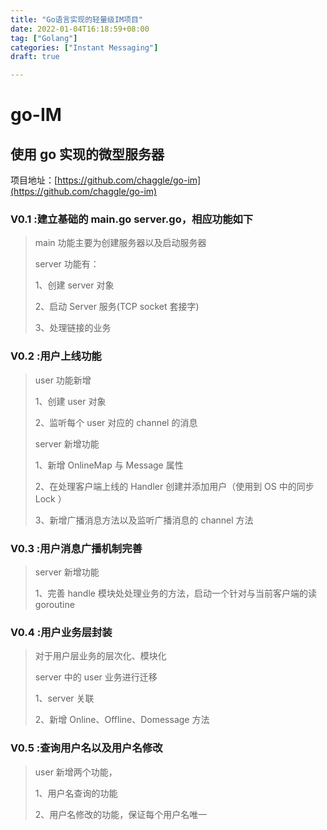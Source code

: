 ```yaml
---
title: "Go语言实现的轻量级IM项目"
date: 2022-01-04T16:18:59+08:00
tag: ["Golang"]
categories: ["Instant Messaging"]
draft: true

---
```


# go-IM

## 使用 go 实现的微型服务器

项目地址：[https://github.com/chaggle/go-im](https://github.com/chaggle/go-im)

### V0.1 :建立基础的 main.go server.go，相应功能如下

> main 功能主要为创建服务器以及启动服务器
>
> server 功能有：
>
> 1、创建 server 对象
>
> 2、启动 Server 服务(TCP socket 套接字)
>
> 3、处理链接的业务

### V0.2 :用户上线功能

> user 功能新增
>
> 1、创建 user 对象
>
> 2、监听每个 user 对应的 channel 的消息
>
> server 新增功能
>
> 1、新增 OnlineMap 与 Message 属性
>
> 2、在处理客户端上线的 Handler 创建并添加用户（使用到 OS 中的同步 Lock ）
>
> 3、新增广播消息方法以及监听广播消息的 channel 方法

### V0.3 :用户消息广播机制完善

> server 新增功能
>
> 1、完善 handle 模块处处理业务的方法，启动一个针对与当前客户端的读 goroutine

### V0.4 :用户业务层封装

> 对于用户层业务的层次化、模块化
>
> server 中的 user 业务进行迁移
>
> 1、server 关联
>
> 2、新增 Online、Offline、Domessage 方法

### V0.5 :查询用户名以及用户名修改

> user 新增两个功能，
>
> 1、用户名查询的功能
>
> 2、用户名修改的功能，保证每个用户名唯一




